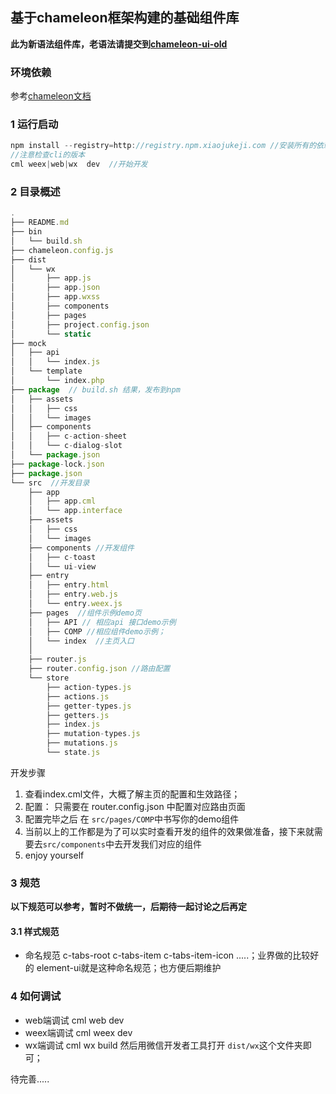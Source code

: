 ## 基于chameleon框架构建的基础组件库

**此为新语法组件库，老语法请提交到[chameleon-ui-old](https://git.xiaojukeji.com/beatles-component/chameleon-ui-old)**

### 环境依赖
参考[chameleon文档](http://docs.didialift.com/chameleon/quick_start/setup.html)

### 1 运行启动
```javascript
npm install --registry=http://registry.npm.xiaojukeji.com //安装所有的依赖；
//注意检查cli的版本
cml weex|web|wx  dev  //开始开发

```
### 2 目录概述

```javascript
.
├── README.md
├── bin
│   └── build.sh
├── chameleon.config.js
├── dist
│   └── wx
│       ├── app.js
│       ├── app.json
│       ├── app.wxss
│       ├── components
│       ├── pages
│       ├── project.config.json
│       └── static
├── mock
│   ├── api
│   │   └── index.js
│   └── template
│       └── index.php
├── package  // build.sh 结果，发布到npm
│   ├── assets
│   │   ├── css
│   │   └── images
│   ├── components
│   │   ├── c-action-sheet
│   │   └── c-dialog-slot
│   └── package.json
├── package-lock.json
├── package.json
└── src  //开发目录
    ├── app
    │   ├── app.cml
    │   └── app.interface
    ├── assets
    │   ├── css
    │   └── images
    ├── components //开发组件
    │   ├── c-toast
    │   └── ui-view
    ├── entry
    │   ├── entry.html
    │   ├── entry.web.js
    │   └── entry.weex.js
    ├── pages  //组件示例demo页
    │   ├── API // 相应api 接口demo示例
    │   ├── COMP //相应组件demo示例；
    │   └── index  //主页入口
    │
    ├── router.js
    ├── router.config.json //路由配置
    └── store
        ├── action-types.js
        ├── actions.js
        ├── getter-types.js
        ├── getters.js
        ├── index.js
        ├── mutation-types.js
        ├── mutations.js
        └── state.js

```
开发步骤
1. 查看index.cml文件，大概了解主页的配置和生效路径；
2. 配置：
    只需要在 router.config.json 中配置对应路由页面
3. 配置完毕之后 在 `src/pages/COMP`中书写你的demo组件
4. 当前以上的工作都是为了可以实时查看开发的组件的效果做准备，接下来就需要去`src/components`中去开发我们对应的组件
5. enjoy yourself

### 3 规范
**以下规范可以参考，暂时不做统一，后期待一起讨论之后再定**
#### 3.1 样式规范

* 命名规范  c-tabs-root  c-tabs-item  c-tabs-item-icon .....；业界做的比较好的 element-ui就是这种命名规范；也方便后期维护

### 4 如何调试
* web端调试  cml web dev
* weex端调试  cml weex dev
* wx端调试  cml wx build  然后用微信开发者工具打开 `dist/wx`这个文件夹即可；

待完善.....
